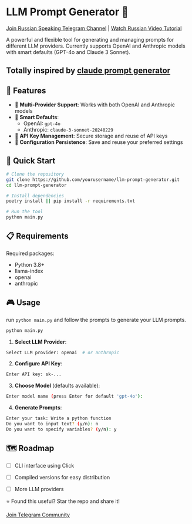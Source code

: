 # LLM Prompt Generator 🤖

[Join Russian Speaking Telegram Channel](https://t.me/pavlin_share) | [Watch Russian Video Tutorial](coming_soon)

A powerful and flexible tool for generating and managing prompts for different LLM providers. Currently supports OpenAI and Anthropic models with smart defaults (GPT-4o and Claude 3 Sonnet).

Totally inspired by [claude prompt generator](https://colab.research.google.com/drive/1SoAajN8CBYTl79VyTwxtxncfCWlHlyy9)
---

## 🌟 Features

- 🔄 **Multi-Provider Support**: Works with both OpenAI and Anthropic models
- 🎯 **Smart Defaults**: 
  - OpenAI: `gpt-4o`
  - Anthropic: `claude-3-sonnet-20240229`
- 🔑 **API Key Management**: Secure storage and reuse of API keys
- 💾 **Configuration Persistence**: Save and reuse your preferred settings

## 🚀 Quick Start

```bash
# Clone the repository
git clone https://github.com/yourusername/llm-prompt-generator.git
cd llm-prompt-generator

# Install dependencies
poetry install || pip install -r requirements.txt

# Run the tool
python main.py
```

## 📋 Requirements

Required packages:
- Python 3.8+
- llama-index
- openai
- anthropic

## 🎮 Usage

run `python main.py` and follow the prompts to generate your LLM prompts.
```bash
python main.py
```

1. **Select LLM Provider**:
```bash
Select LLM provider: openai  # or anthropic
```

2. **Configure API Key**:
```bash
Enter API key: sk-...
```

3. **Choose Model** (defaults available):
```bash
Enter model name (press Enter for default 'gpt-4o'): 
```

4. **Generate Prompts**:
```bash
Enter your task: Write a python function
Do you want to input text? (y/n): n
Do you want to specify variables? (y/n): y
```

## 🗺️ Roadmap

- [ ] CLI interface using Click
- [ ] Compiled versions for easy distribution
- [ ] More LLM providers


⭐ Found this useful? Star the repo and share it!

[Join Telegram Community](https://t.me/pavlin_share)
